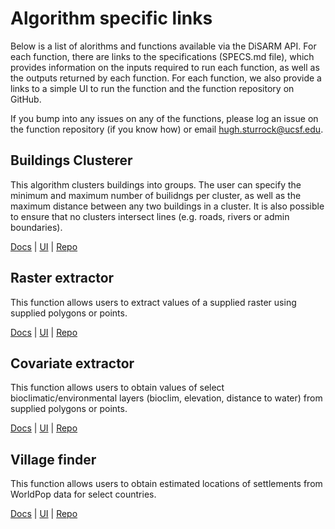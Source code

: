 # Algorithm specific links

Below is a list of alorithms and functions available via the DiSARM API. For each function, there are links to the specifications \(SPECS.md file\), which provides information on the inputs required to run each function, as well as the outputs returned by each function. For each function, we also provide a links to a simple UI to run the function and the function repository on GitHub.

If you bump into any issues on any of the functions, please log an issue on the function repository \(if you know how\) or email [hugh.sturrock@ucsf.edu](mailto:hugh.sturrock@ucsf.edu).

## Buildings Clusterer

This algorithm clusters buildings into groups. The user can specify the minimum and maximum number of builidngs per cluster, as well as the maximum distance between any two buildings in a cluster. It is also possible to ensure that no clusters intersect lines \(e.g. roads, rivers or admin boundaries\).

[Docs](https://github.com/disarm-platform/fn-dbscan-clusterer/blob/master/SPECS.md) \| [UI](https://disarm.shinyapps.io/ui-dbscan-clusterer) \| [Repo](https://github.com/disarm-platform/fn-dbscan-clusterer)

## Raster extractor

This function allows users to extract values of a supplied raster using supplied polygons or points.

[Docs](https://github.com/disarm-platform/fn-raster-vector-summary-stats/blob/master/SPECS.md) \| [UI](https://disarm.shinyapps.io/ui-raster-vector-summary-stats/) \| [Repo](https://github.com/disarm-platform/fn-raster-vector-summary-stats)

## Covariate extractor

This function allows users to obtain values of select bioclimatic/environmental layers (bioclim, elevation, distance to water) from supplied polygons or points.

[Docs](https://github.com/disarm-platform/fn-covariate-extractor/blob/master/SPECS.md) \| [UI](https://disarm.shinyapps.io/ui-covariate-extractor/) \| [Repo](https://github.com/disarm-platform/fn-covariate-extractor)

## Village finder

This function allows users to obtain estimated locations of settlements from WorldPop data for select countries.

[Docs](https://github.com/disarm-platform/fn-village-finder/blob/master/SPECS.md) \| [UI](https://disarm.shinyapps.io/ui-village-finder/) \| [Repo](https://github.com/disarm-platform/fn-village-finder)

